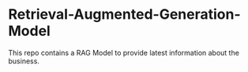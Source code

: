 # Retrieval-Augmented-Generation-Model
This repo contains a RAG Model to provide latest information about the business.
